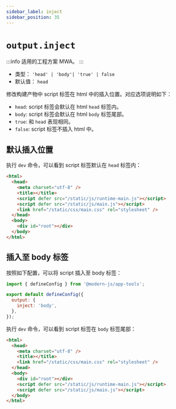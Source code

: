 ```yaml
---
sidebar_label: inject
sidebar_position: 35
---
```


# `output.inject`

:::info 适用的工程方案
MWA。
:::

- 类型： `'head' | 'body'| 'true' | false`
- 默认值： `head`

修改构建产物中 script 标签在 html 中的插入位置。对应选项说明如下：

- `head`: script 标签会默认在 html `head` 标签内。
- `body`: script 标签会默认在 html `body` 标签尾部。
- `true`: 和 `head` 表现相同。
- `false`: script 标签不插入 html 中。

## 默认插入位置

执行 `dev` 命令，可以看到 script 标签默认在 `head` 标签内：

```html
<html>
  <head>
    <meta charset="utf-8" />
    <title></title>
    <script defer src="/static/js/runtime-main.js"></script>
    <script defer src="/static/js/main.js"></script>
    <link href="/static/css/main.css" rel="stylesheet" />
  </head>
  <body>
    <div id="root"></div>
  </body>
</html>
```

## 插入至 body 标签

按照如下配置，可以将 script 插入至 body 标签：

```javascript title="modern.config.js"
import { defineConfig } from '@modern-js/app-tools';

export default defineConfig({
  output: {
    inject: 'body',
  },
});
```

执行 `dev` 命令，可以看到 script 标签在 `body` 标签尾部：

```html
<html>
  <head>
    <meta charset="utf-8" />
    <title></title>
    <link href="/static/css/main.css" rel="stylesheet" />
  </head>
  <body>
    <div id="root"></div>
    <script defer src="/static/js/runtime-main.js"></script>
    <script defer src="/static/js/main.js"></script>
  </body>
</html>
```
